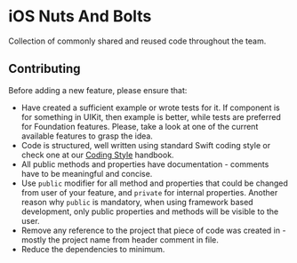 # iOS Nuts And Bolts

Collection of commonly shared and reused code throughout the team.

## Contributing

Before adding a new feature, please ensure that:

* Have created a sufficient example or wrote tests for it. If component is for something in UIKit, then example is better, while tests are preferred for Foundation features. Please, take a look at one of the current available features to grasp the idea.
* Code is structured, well written using standard Swift coding style or check one at our [Coding Style](https://handbook.infinum.co/books/ios/Basics/Coding%20style) handbook.
* All public methods and properties have documentation - comments have to be meaningful and concise.
* Use `public` modifier for all method and properties that could be changed from user of your feature, and `private` for internal properties. Another reason why `public` is mandatory, when using framework based development, only public properties and methods will be visible to the user.
* Remove any reference to the project that piece of code was created in - mostly the project name from header comment in file.
* Reduce the dependencies to minimum.